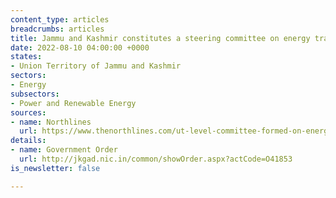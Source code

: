 ```yaml
---
content_type: articles
breadcrumbs: articles
title: Jammu and Kashmir constitutes a steering committee on energy transition
date: 2022-08-10 04:00:00 +0000
states:
- Union Territory of Jammu and Kashmir
sectors:
- Energy
subsectors:
- Power and Renewable Energy
sources:
- name: Northlines
  url: https://www.thenorthlines.com/ut-level-committee-formed-on-energy-transition/
details:
- name: Government Order
  url: http://jkgad.nic.in/common/showOrder.aspx?actCode=O41853
is_newsletter: false

---
```

